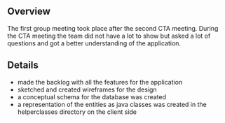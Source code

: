 ## Overview
The first group meeting took place after the second CTA meeting. 
During the CTA meeting the team did not have a lot to show but asked a lot of questions and got a better understanding of the application.

## Details
- made the backlog with all the features for the application
- sketched and created wireframes for the design
- a conceptual schema for the database was created 
- a representation of the entities as java classes was created in the helperclasses directory on the client side